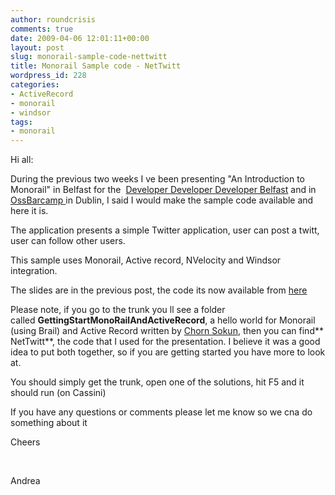 ```yaml
---
author: roundcrisis
comments: true
date: 2009-04-06 12:01:11+00:00
layout: post
slug: monorail-sample-code-nettwitt
title: Monorail Sample code - NetTwitt
wordpress_id: 228
categories:
- ActiveRecord
- monorail
- windsor
tags:
- monorail
---
```


Hi all:

During the previous two weeks I ve been presenting "An Introduction to Monorail" in Belfast for the  [Developer Developer Developer Belfast](http://www.developerdeveloperdeveloper.com/belfast/Default.aspx) and in [OssBarcamp ](http://www.ossbarcamp.com/speakers/)in Dublin, I said I would make the sample code available and here it is.

The application presents a simple Twitter application, user can post a twitt, user can follow other users.

This sample uses Monorail, Active record, NVelocity and Windsor integration.

The slides are in the previous post, the code its now available from [here](http://code.google.com/p/storm-the-castle/source/browse/#svn/trunk)

Please note, if you go to the trunk you ll see a folder called **GettingStartMonoRailAndActiveRecord**, a hello world for Monorail (using Brail) and Active Record written by [Chorn Sokun](http://chornsokun.wordpress.com/), then you can find** NetTwitt**, the code that I used for the presentation. I believe it was a good idea to put both together, so if you are getting started you have more to look at.

You should simply get the trunk, open one of the solutions, hit F5 and it should run (on Cassini)

If you have any questions or comments please let me know so we cna do something about it

Cheers

 

Andrea
